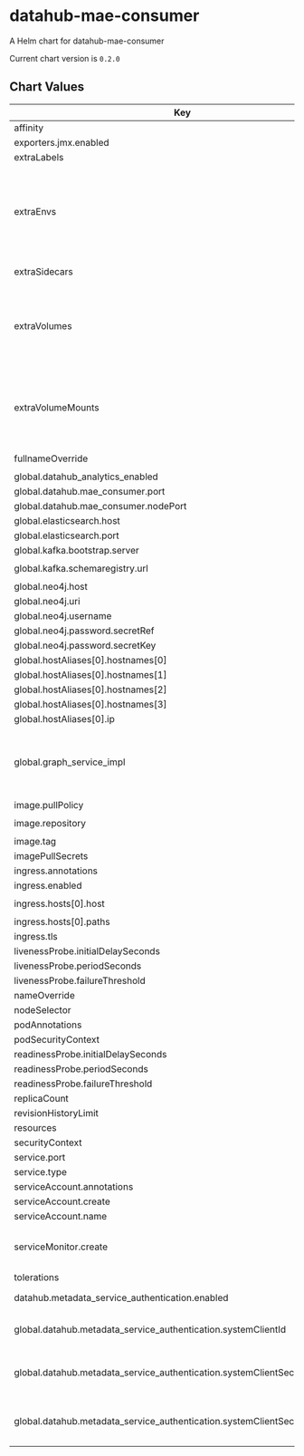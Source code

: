 datahub-mae-consumer
====================
A Helm chart for datahub-mae-consumer

Current chart version is `0.2.0`

## Chart Values

| Key                                                                         | Type                                                                                              | Default                           | Description                                                                                                                                                                                                             |
|-----------------------------------------------------------------------------|---------------------------------------------------------------------------------------------------|-----------------------------------|-------------------------------------------------------------------------------------------------------------------------------------------------------------------------------------------------------------------------|
| affinity                                                                    | object                                                                                            | `{}`                              |                                                                                                                                                                                                                         |
| exporters.jmx.enabled                                                       | boolean                                                                                           | false                             |                                                                                                                                                                                                                         |
| extraLabels                                                                 | object                                                                                            | `{}`                              | Extra labels for deployment configuration                                                                                                                                                                               |
| extraEnvs                                                                   | Extra [environment variables][] which will be appended to the `env:` definition for the container | `[]`                              |
| extraSidecars                                                               | list                                                                                              | `[]`                              | Add additional sidecar containers to the deployment pod(s)                                                                                                                                                              |
| extraVolumes                                                                | Templatable string of additional `volumes` to be passed to the `tpl` function                     | ""                                |
| extraVolumeMounts                                                           | Templatable string of additional `volumeMounts` to be passed to the `tpl` function                | ""                                |
| fullnameOverride                                                            | string                                                                                            | `"datahub-mae-consumer"`          |                                                                                                                                                                                                                         |
| global.datahub_analytics_enabled                                            | boolean                                                                                           | true                              |                                                                                                                                                                                                                         |
| global.datahub.mae_consumer.port                                            | string                                                                                            | `"9091"`                          |                                                                                                                                                                                                                         |
| global.datahub.mae_consumer.nodePort                                        | string                                                                                            | `"30002"`                         |                                                                                                                                                                                                                         |
| global.elasticsearch.host                                                   | string                                                                                            | `"elasticsearch"`                 |                                                                                                                                                                                                                         |
| global.elasticsearch.port                                                   | string                                                                                            | `"9200"`                          |                                                                                                                                                                                                                         |
| global.kafka.bootstrap.server                                               | string                                                                                            | `"broker:9092"`                   |                                                                                                                                                                                                                         |
| global.kafka.schemaregistry.url                                             | string                                                                                            | `"http://schema-registry:8081"`   |                                                                                                                                                                                                                         |
| global.neo4j.host                                                           | string                                                                                            | `"neo4j:7474"`                    |                                                                                                                                                                                                                         |
| global.neo4j.uri                                                            | string                                                                                            | `"bolt://neo4j"`                  |                                                                                                                                                                                                                         |
| global.neo4j.username                                                       | string                                                                                            | `"neo4j"`                         |                                                                                                                                                                                                                         |
| global.neo4j.password.secretRef                                             | string                                                                                            | `"neo4j-secrets"`                 |                                                                                                                                                                                                                         |
| global.neo4j.password.secretKey                                             | string                                                                                            | `"neo4j-password"`                |                                                                                                                                                                                                                         |
| global.hostAliases[0].hostnames[0]                                          | string                                                                                            | `"broker"`                        |                                                                                                                                                                                                                         |
| global.hostAliases[0].hostnames[1]                                          | string                                                                                            | `"mysql"`                         |                                                                                                                                                                                                                         |
| global.hostAliases[0].hostnames[2]                                          | string                                                                                            | `"elasticsearch"`                 |                                                                                                                                                                                                                         |
| global.hostAliases[0].hostnames[3]                                          | string                                                                                            | `"neo4j"`                         |                                                                                                                                                                                                                         |
| global.hostAliases[0].ip                                                    | string                                                                                            | `"192.168.0.104"`                 |                                                                                                                                                                                                                         |
| global.graph_service_impl                                                   | string                                                                                            | `neo4j`                           | One of `neo4j` or `elasticsearch`. Determines which backend to use for the GMS graph service. Elastic is recommended for a simplified deployment. Neo4j will be the default for now to maintain backwards compatibility |
| image.pullPolicy                                                            | string                                                                                            | `"IfNotPresent"`                  |                                                                                                                                                                                                                         |
| image.repository                                                            | string                                                                                            | `"linkedin/datahub-mae-consumer"` |                                                                                                                                                                                                                         |
| image.tag                                                                   | string                                                                                            | `"head"`                          |                                                                                                                                                                                                                         |
| imagePullSecrets                                                            | list                                                                                              | `[]`                              |                                                                                                                                                                                                                         |
| ingress.annotations                                                         | object                                                                                            | `{}`                              |                                                                                                                                                                                                                         |
| ingress.enabled                                                             | bool                                                                                              | `false`                           |                                                                                                                                                                                                                         |
| ingress.hosts[0].host                                                       | string                                                                                            | `"chart-example.local"`           |                                                                                                                                                                                                                         |
| ingress.hosts[0].paths                                                      | list                                                                                              | `[]`                              |                                                                                                                                                                                                                         |
| ingress.tls                                                                 | list                                                                                              | `[]`                              |                                                                                                                                                                                                                         |
| livenessProbe.initialDelaySeconds                                           | int                                                                                               | `60`                              |                                                                                                                                                                                                                         |
| livenessProbe.periodSeconds                                                 | int                                                                                               | `30`                              |                                                                                                                                                                                                                         |
| livenessProbe.failureThreshold                                              | int                                                                                               | `8`                               |                                                                                                                                                                                                                         |
| nameOverride                                                                | string                                                                                            | `""`                              |                                                                                                                                                                                                                         |
| nodeSelector                                                                | object                                                                                            | `{}`                              |                                                                                                                                                                                                                         |
| podAnnotations                                                              | object                                                                                            | `{}`                              |                                                                                                                                                                                                                         |
| podSecurityContext                                                          | object                                                                                            | `{}`                              |                                                                                                                                                                                                                         |
| readinessProbe.initialDelaySeconds                                          | int                                                                                               | `60`                              |                                                                                                                                                                                                                         |
| readinessProbe.periodSeconds                                                | int                                                                                               | `30`                              |                                                                                                                                                                                                                         |
| readinessProbe.failureThreshold                                             | int                                                                                               | `8`                               |                                                                                                                                                                                                                         |
| replicaCount                                                                | int                                                                                               | `1`                               |                                                                                                                                                                                                                         |
| revisionHistoryLimit                                                        | int                                                                                               | `10`                              |                                                                                                                                                                                                                         |
| resources                                                                   | object                                                                                            | `{}`                              |                                                                                                                                                                                                                         |
| securityContext                                                             | object                                                                                            | `{}`                              |                                                                                                                                                                                                                         |
| service.port                                                                | int                                                                                               | `80`                              |                                                                                                                                                                                                                         |
| service.type                                                                | string                                                                                            | `"ClusterIP"`                     |                                                                                                                                                                                                                         |
| serviceAccount.annotations                                                  | object                                                                                            | `{}`                              |                                                                                                                                                                                                                         |
| serviceAccount.create                                                       | bool                                                                                              | `true`                            |                                                                                                                                                                                                                         |
| serviceAccount.name                                                         | string                                                                                            | `nil`                             |                                                                                                                                                                                                                         |
| serviceMonitor.create                                                       | bool                                                                                              | `false`                           | If set true and `global.datahub.monitoring.enablePrometheus` is set `true` it will create a ServiceMonitor resource                                                                                                     |
| tolerations                                                                 | list                                                                                              | `[]`                              |                                                                                                                                                                                                                         |
| datahub.metadata_service_authentication.enabled                             | bool                                                                                              | `true`                            | Whether Metadata Service Authentication is enabled.                                                                                                                                                                     |
| global.datahub.metadata_service_authentication.systemClientId               | string                                                                                            | `"__datahub_system"`              | The internal system id that is used to communicate with DataHub GMS. Required if metadata_service_authentication is 'true'.                                                                                             |
| global.datahub.metadata_service_authentication.systemClientSecret.secretRef | string                                                                                            | `nil`                             | The reference to a secret containing the internal system secret that is used to communicate with DataHub GMS. Required if metadata_service_authentication is 'true'.                                                    |
| global.datahub.metadata_service_authentication.systemClientSecret.secretKey | string                                                                                            | `nil`                             | The key of a secret containing the internal system secret that is used to communicate with DataHub GMS. Required if metadata_service_authentication is 'true'.                                                          |
